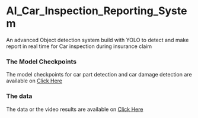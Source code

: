 # AI_Car_Inspection_Reporting_System
An advanced Object detection system build with YOLO to detect and make report in real time for Car inspection during insurance claim

### The Model Checkpoints
The model checkpoints for car part detection and car damage detection are available on [Click Here](https://drive.google.com/drive/folders/1M6VDr7vdjDjwSWLO_C66yTmykdezM2nH?usp=sharing)

### The data
The data or the video results are available on [Click Here](https://drive.google.com/drive/folders/1W2AbK9DfMt20a5wH-mZqLLe_mEfB3Llq?usp=sharing)
